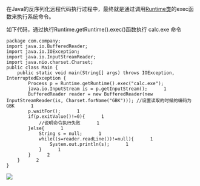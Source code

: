 在Java的反序列化远程代码执行过程中，最终就是通过调用[Runtime类](https://so.csdn.net/so/search?q=Runtime%E7%B1%BB&spm=1001.2101.3001.7020)的exec函数来执行系统命令。

如下代码，通过执行Runtime.getRuntime().exec()函数执行 calc.exe 命令

```
package com.company;      
import java.io.BufferedReader;      
import java.io.IOException;      
import java.io.InputStreamReader;      
import java.nio.charset.Charset;      
public class Main {      
    public static void main(String[] args) throws IOException, InterruptedException {      
        Process p = Runtime.getRuntime().exec("calc.exe");      
        java.io.InputStream is = p.getInputStream();      1
        BufferedReader reader = new BufferedReader(new InputStreamReader(is, Charset.forName("GBK"))); //设置读取的时候的编码为GBK      1
        p.waitFor();      1
        if(p.exitValue()!=0){      1
            //说明命令执行失败      1
        }else{      1
            String s = null;      1
            while((s=reader.readLine())!=null){      1
                System.out.println(s);      1
            }      1
        }      2
    }      2
}
```


![](https://img-blog.csdnimg.cn/20200713233853201.png?x-oss-process=image/watermark,type_ZmFuZ3poZW5naGVpdGk,shadow_10,text_aHR0cHM6Ly9ibG9nLmNzZG4ubmV0L3FxXzM2MTE5MTky,size_16,color_FFFFFF,t_70)